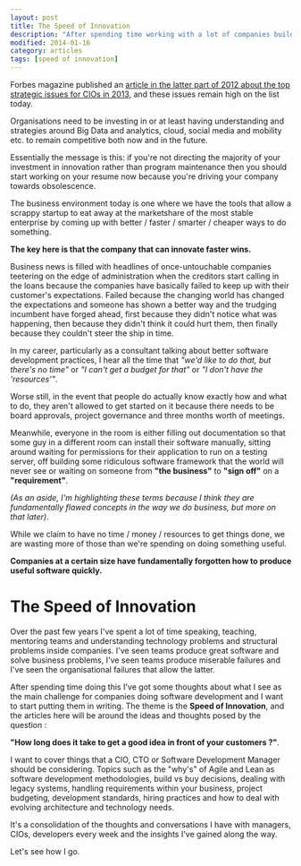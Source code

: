 ```yaml
---
layout: post
title: The Speed of Innovation
description: "After spending time working with a lot of companies building software I have a lot of ideas on what makes the good ones successful and it all comes down to how fast they can innovate. This is going to be a major theme here for a while."
modified: 2014-01-16
category: articles
tags: [speed of innovation]
---
```



Forbes magazine published an [article in the latter part of 2012 about the top strategic issues for CIOs in 2013](http://www.forbes.com/sites/oracle/2012/09/28/the-top-10-strategic-cio-issues-for-2013/), and these issues remain high on the list today. 

Organisations need to be investing in or at least having understanding and strategies around Big Data and analytics, cloud, social media and mobility etc. to remain competitive both now and in the future. 

Essentially the message is this: if you're not directing the majority of your investment in innovation rather than program maintenance then you should start working on your resume now because you're driving your company towards obsolescence. 

The business environment today is one where we have the tools that allow a scrappy startup to eat away at the marketshare of the most stable enterprise by coming up with better / faster / smarter / cheaper ways to do something. 


**The key here is that the company that can innovate faster wins.**


Business news is filled with headlines of once-untouchable companies teetering on the edge of administration when the creditors start calling in the loans because the companies have basically failed to keep up with their customer's expectations. Failed because the changing world has changed the expectations and someone has shown a better way and the trudging incumbent have forged ahead, first because they didn't notice what was happening, then because they didn't think it could hurt them, then finally because they couldn't steer the ship in time.


In my career, particularly as a consultant talking about better software development practices, I hear all the time that _"we'd like to do that, but there's no time"_ or _"I can't get a budget for that"_ or _"I don't have the 'resources'"_.
 
Worse still, in the event that people do actually know exactly how and what to do, they aren't allowed to get started on it because there needs to be board approvals, project governance and three months worth of meetings.

Meanwhile, everyone in the room is either filling out documentation so that some guy in a different room can install their software manually, sitting around waiting for permissions for their application to run on a testing server, off building some ridiculous software framework that the world will never see or waiting on someone from **"the business"** to **"sign off"** on a **"requirement"**. 

_(As an aside, I'm highlighting these terms because I think they are fundamentally flawed concepts in the way we do business, but more on that later)_.


While we claim to have no time / money / resources to get things done, we are wasting more of those than we're spending on doing something useful. 

**Companies at a certain size have fundamentally forgotten how to produce useful software quickly.**


# The Speed of Innovation #

Over the past few years I've spent a lot of time speaking, teaching, mentoring teams and understanding technology problems and structural problems inside companies. I've seen teams produce great software and solve business problems, I've seen teams produce miserable failures and I've seen the organisational failures that allow the latter.

After spending time doing this I've got some thoughts about what I see as the main challenge for companies doing software development and I want to start putting them in writing. The theme is the **Speed of Innovation**, and the articles here will be around the ideas and thoughts posed by the question :

**"How long does it take to get a good idea in front of your customers ?"**.

I want to cover things that a CIO, CTO or Software Development Manager should be considering. Topics such as the "why's" of Agile and Lean as software development methodologies, build vs buy decisions, dealing with legacy systems, handling requirements within your business, project budgeting, development standards, hiring practices and how to deal with evolving architecture and technology needs.

It's a consolidation of the thoughts and conversations I have with managers, CIOs, developers every week and the insights I've gained along the way.

Let's see how I go.
